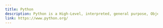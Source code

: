 ```yaml
---
title: Python
description: Python is a High-Level, interpreted, general purpose, Object Oriented programming language that lets you work more quickly and integrate your systems more effectively.
link: https://www.python.org/
---
```

